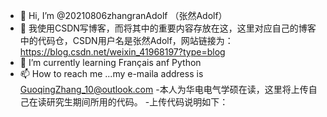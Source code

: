 - 👋 Hi, I’m @20210806zhangranAdolf （张然Adolf）
- 👀 我使用CSDN写博客，而将其中的重要内容存放在这，这里对应自己的博客中的代码仓，CSDN用户名是张然Adolf，网站链接为：https://blog.csdn.net/weixin_41968197?type=blog
- 🌱 I’m currently learning Français anf Python
- 📫 How to reach me ...my e-maila address is GuoqingZhang_10@outlook.com
-本人为华电电气学硕在读，这里将上传自己在读研究生期间所用的代码。
-上传代码说明如下：
<!---
20210806zhangranAdolf/20210806zhangranAdolf is a ✨ special ✨ repository because its `README.md` (this file) appears on your GitHub profile.
You can click the Preview link to take a look at your changes.
--->
